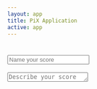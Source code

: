 ```yaml
---
layout: app
title: PiX Application
active: app
---
```

<h1 class='score-header'><input placeholder='Name your score'></h1>
<textarea class='score-description' placeholder='Describe your score' rows='1'></textarea>


<div id="pix-template">
	<!-- Handlebars template-->
</div>

<script id="layout-score" type="text/x-handlebars-template">

	<div class='pix-score template-pix'>
	     <ul class='pix-header'>
			<li class='block block-user'><div class='pix-group'><i class='pix pix-person'></i><label>person</label></div></li>
			<li class='block block-dialogue'><div class='pix-group'><i class='pix pix-dialogue'></i><label>dialogue</label></div></li>
			<li class='block block-system'><div class='pix-group'><i class='pix pix-system'></i><label>system</label></div></li>
		</ul>
        <div class="step-mask">
    	    <ul class='pix-steps'>
    	    {% raw %}
    	        {{{step}}} 
    	    {% endraw %}
    	    </ul>
        </div>
	</div>
</script>

<script id="service-score" type="text/x-handlebars-template">
    <div class='pix-score template-blueprint'>
         <ul class='pix-header'>
         <li class='block block-environment'><div class='pix-group'><i class='pix pix-body'></i><label>environment</label></div></li>
            <li class='block block-user'><div class='pix-group'><i class='pix pix-person'></i><label>person</label></div></li>
            <li class='block block-dialogue'><div class='pix-group'><i class='pix pix-dialogue'></i><label>dialogue</label></div></li>
            <li class='block block-system'><div class='pix-group'><i class='pix pix-system'></i><label>system</label></div></li>
            <li class='block block-supporting-processes'><div class='pix-group'><i class='pix pix-process'></i><label>supporting processes</label></div></li>
        </ul>
        <div class="step-mask">
            <ul class='pix-steps'>
            {% raw %}
                {{{step}}} 
            {% endraw %}
            </ul>
        </div>
    </div>
</script>

<script id="layout-score-no-header" type="text/x-handlebars-template">
    <div class='pix-score'>
        <ul class='pix-steps'>
        {% raw %}
            {{{step}}} 
        {% endraw %}
        </ul>
    </div>
</script>
<script id="pix-service-step" type="text/x-handlebars-template">
    <li class='pix-step'>
        <textarea class="note top" rows='1' placeholder='type here...'>{% raw %}{{{step_title}}}{% endraw %}</textarea>
        <div class="fly-link top">
            <a href="#split" class="btn btn-tools tool-split" title="split score"><img src='{{ site.baseurl }}/img/tool_split.svg'></a>
            <a href="#remove" class="btn btn-tools tool-remove" title="remove step"><img src='{{ site.baseurl }}/img/tool_remove.svg'></a>
            <a href="#add" class="btn btn-tools tool-add" title="add step"><img src='{{ site.baseurl }}/img/tool_add.svg'></a>
        </div>
        <ul>
            <li class='block block-environment'>
                <textarea rows='10' placeholder='type here...'></textarea>
                <div class="pix-div-input" contenteditable="true">{% raw %}{{{environment}}}{% endraw %}</div>
            </li>
            <li class='block block-user'>
                <textarea rows='10' placeholder='type here...'></textarea>
                <div class="pix-div-input" contenteditable="true">{% raw %}{{{user}}}{% endraw %}</div>
            </li>
            <li class='block block-dialogue'>
                <textarea rows='10' placeholder='type here...'></textarea>
                <div class="pix-div-input" contenteditable="true">{% raw %}{{{dialogue}}}{% endraw %}</div>
            </li>
            <li class='block block-system'>
                <textarea rows='10' placeholder='type here...'></textarea>
                <div class="pix-div-input" contenteditable="true">{% raw %}{{{system}}}{% endraw %}</div>
            </li>
            <li class='block block-supporting-processes'>
                <textarea rows='10' placeholder='type here...'></textarea>
                <div class="pix-div-input" contenteditable="true">{% raw %}{{{supporting-processes}}}{% endraw %}</div>
            </li>
        </ul>
        <div class="fly-link bottom">
            <a href="#add-note" class="btn btn-xs btn-tools tool-note" title="add note"><img src='{{ site.baseurl }}/img/tool_nota.svg'></a>
        </div>
            <textarea class="note bottom" rows='10' placeholder='type here...'>{% raw %}{{{note}}}{% endraw %}</textarea>
    </li>
</script>
<script id="pix-step" type="text/x-handlebars-template">
	<li class='pix-step'>
        <textarea class="note top" rows='1' placeholder='type here...'>{% raw %}{{{step_title}}}{% endraw %}</textarea>
        <div class="fly-link top">
            <a href="#split" class="btn btn-tools tool-split" title="split score"><img src='{{ site.baseurl }}/img/tool_split.svg'></a>
            <a href="#remove" class="btn btn-tools tool-remove" title="remove step"><img src='{{ site.baseurl }}/img/tool_remove.svg'></a>
            <a href="#add" class="btn btn-tools tool-add" title="add step"><img src='{{ site.baseurl }}/img/tool_add.svg'></a>
        </div>
        <ul>
            <li class='block block-user'>
                <textarea rows='10' placeholder='type here...'></textarea>
                <div class="pix-div-input" contenteditable="true">{% raw %}{{{user}}}{% endraw %}</div>
            </li>
            <li class='block block-dialogue'>
                <textarea rows='10' placeholder='type here...'></textarea>
                <div class="pix-div-input" contenteditable="true">{% raw %}{{{dialogue}}}{% endraw %}</div>
            </li>
            <li class='block block-system'>
                <textarea rows='10' placeholder='type here...'></textarea>
                <div class="pix-div-input" contenteditable="true">{% raw %}{{{system}}}{% endraw %}</div>
            </li>
        </ul>
        <div class="fly-link bottom">
            <a href="#add-note" class="btn btn-xs btn-tools tool-note" title="add note"><img src='{{ site.baseurl }}/img/tool_nota.svg'></a>
        </div>
            <textarea class="note bottom" rows='10' placeholder='type here...'>{% raw %}{{{note}}}{% endraw %}</textarea>
    </li>
</script>

<div id="embed-info" style="display:none">
    <h3>Embed code:</h3>
    <textarea class="embedcode" style="width:100%" rows="5">
    </textarea>
     <p>Copy this code and paste it in the <acronym title='Hyper Text Markup Language'>HTML</acronym> editor of your website. <a class='embed-close btn btn-xs btn-primary pull-right'>OK</a></p>

</div>
